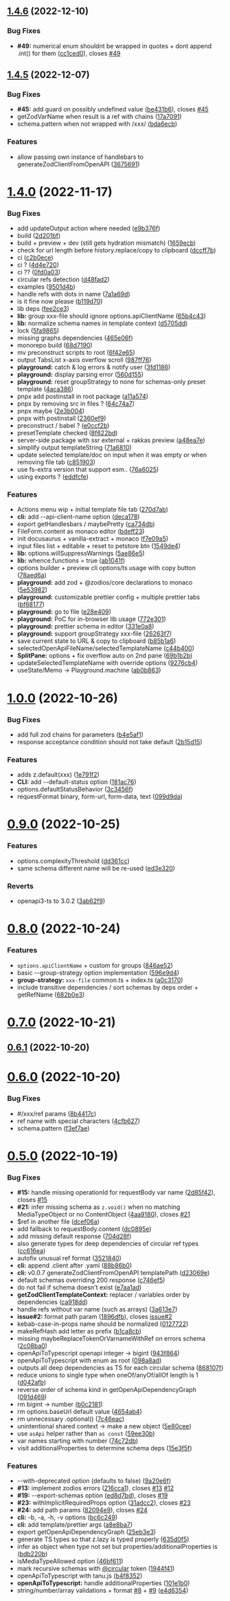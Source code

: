 ## [1.4.6](https://github.com/astahmer/openapi-zod-client/compare/v1.4.5...v1.4.6) (2022-12-10)


### Bug Fixes

* **#49:** numerical enum shouldnt be wrapped in quotes + dont append .int() for them ([cc1ced0](https://github.com/astahmer/openapi-zod-client/commit/cc1ced0e587863d4adc742fcf74e59b6081d3673)), closes [#49](https://github.com/astahmer/openapi-zod-client/issues/49)



## [1.4.5](https://github.com/astahmer/openapi-zod-client/compare/v1.4.0...v1.4.5) (2022-12-07)


### Bug Fixes

* **#45:** add guard on possibly undefined value ([be431b6](https://github.com/astahmer/openapi-zod-client/commit/be431b6f45527a051a3cefaddb9be111fb762c7c)), closes [#45](https://github.com/astahmer/openapi-zod-client/issues/45)
* getZodVarName when result is a ref with chains ([17a7091](https://github.com/astahmer/openapi-zod-client/commit/17a7091842220091a11d3586cec92299a5d5fbcd))
* schema.pattern when not wrapped with /xxx/ ([bda6ecb](https://github.com/astahmer/openapi-zod-client/commit/bda6ecb0a03145d7641c0e41c8aee982461401bc))


### Features

* allow passing own instance of handlebars to generateZodClientFromOpenAPI ([3675691](https://github.com/astahmer/openapi-zod-client/commit/3675691cc7f3f5ac70299f6be1b60c8b7ba88598))



# [1.4.0](https://github.com/astahmer/openapi-zod-client/compare/v1.0.0...v1.4.0) (2022-11-17)


### Bug Fixes

* add updateOutput action where needed ([e9b376f](https://github.com/astahmer/openapi-zod-client/commit/e9b376fd416c7918e8ebd6c1fbd82e66f9ecae1a))
* build ([2d201bf](https://github.com/astahmer/openapi-zod-client/commit/2d201bf1d2e6f622b09282411cb9e3015e6ffd43))
* build + preview + dev (still gets hydration mismatch) ([1659ecb](https://github.com/astahmer/openapi-zod-client/commit/1659ecbc6d407a99f7e3f3171329ae3352656124))
* check for url length before history.replace/copy to clipboard ([dccff7b](https://github.com/astahmer/openapi-zod-client/commit/dccff7be18cce79d2dd7c5f5b15eebb07e41feb2))
* ci ([c2b0ece](https://github.com/astahmer/openapi-zod-client/commit/c2b0ecec82ac1c5c30cc3af35b66504c9c524f54))
* ci ? ([4d4e720](https://github.com/astahmer/openapi-zod-client/commit/4d4e72036ccdad97f9f7cec34193bef3abceb498))
* ci ?? ([0fd0a03](https://github.com/astahmer/openapi-zod-client/commit/0fd0a03c9fea4b3ec616d09513b9db88f746ea8f))
* circular refs detection ([d48fad2](https://github.com/astahmer/openapi-zod-client/commit/d48fad2cb80f0330f8f3d40cd6068498b6968bdb))
* examples ([9501d4b](https://github.com/astahmer/openapi-zod-client/commit/9501d4b90d40667f5bea395d96743e71b9e323d0))
* handle refs with dots in name ([7a1a69d](https://github.com/astahmer/openapi-zod-client/commit/7a1a69df8f077271537ad8c7e3b157b158e7907f))
* is it fine now please ([b119d70](https://github.com/astahmer/openapi-zod-client/commit/b119d7051cd46f8ffaf3e36cb0d5e1cfa675bfc9))
* lib deps ([fee2ce3](https://github.com/astahmer/openapi-zod-client/commit/fee2ce39e6b67c0b85a2a3e7118ce4b3535b0800))
* **lib:** group xxx-file should ignore options.apiClientName ([65b4c43](https://github.com/astahmer/openapi-zod-client/commit/65b4c432b2e17ef0021104d0ab05e0a9e3ff3078))
* **lib:** normalize schema names in template context ([d5705dd](https://github.com/astahmer/openapi-zod-client/commit/d5705ddf681c7a9e7962a73d323bcaa7361a59c8))
* lock ([5fa9865](https://github.com/astahmer/openapi-zod-client/commit/5fa9865123b6ea044014b358519e6d675097f788))
* missing graphs dependencies ([465e06f](https://github.com/astahmer/openapi-zod-client/commit/465e06f10c526cf6aadb8f2780adeac21a1329f1))
* monorepo build ([68d7190](https://github.com/astahmer/openapi-zod-client/commit/68d7190d180606688d1f281f001227ff7326d692))
* mv preconstruct scripts to root ([6f42e65](https://github.com/astahmer/openapi-zod-client/commit/6f42e6545021918f9bd2e418fb8d5880d806a979))
* output TabsList x-axis overflow scroll ([987ff76](https://github.com/astahmer/openapi-zod-client/commit/987ff76412681a7edd63a19cdbcd12f01e515b30))
* **playground:** catch & log errors & notify user ([3fd1186](https://github.com/astahmer/openapi-zod-client/commit/3fd1186815bfe3289b66ba8ff8aa9093638dfac4))
* **playground:** display parsing error ([560d155](https://github.com/astahmer/openapi-zod-client/commit/560d15548abd540c7a151f0cea75c62bc9201b85))
* **playground:** reset groupStrategy to none for schemas-only preset template ([4aca386](https://github.com/astahmer/openapi-zod-client/commit/4aca3867e524af20835f50408efd9251bae9120b))
* pnpx add postinstall in root package ([a11a574](https://github.com/astahmer/openapi-zod-client/commit/a11a57432dc9dd8966b4624b9bcb0982a610dbac))
* pnpx by removing src in files ? ([64c74a7](https://github.com/astahmer/openapi-zod-client/commit/64c74a7ab709e22963547f11970c4779e74c4fd0))
* pnpx maybe ([2e3b004](https://github.com/astahmer/openapi-zod-client/commit/2e3b0044a5a211dee00a8015258efc270f217c27))
* pnpx with postinstall ([2360ef9](https://github.com/astahmer/openapi-zod-client/commit/2360ef91020ef9ae53300402d489d566ac2acb12))
* preconstruct / babel ? ([e0ccf2b](https://github.com/astahmer/openapi-zod-client/commit/e0ccf2bf0b6bb58fd5a39d56c2b3adb976d6056d))
* presetTemplate checked ([8f622bd](https://github.com/astahmer/openapi-zod-client/commit/8f622bd64b98cd746a2923cdb7d80afe3a874f5c))
* server-side package with ssr external + rakkas preview ([a48ea7e](https://github.com/astahmer/openapi-zod-client/commit/a48ea7e8578d09ed25e1421a9bf5140bad04fb5a))
* simplify output templateString ([71a6810](https://github.com/astahmer/openapi-zod-client/commit/71a681082a8c10304695a2e5892fcd2db52953ff))
* update selected template/doc on input when it was empty or when removing file tab ([c851903](https://github.com/astahmer/openapi-zod-client/commit/c851903cb0789af8a0966627556b266cacf10454))
* use fs-extra version that support esm.. ([76a6025](https://github.com/astahmer/openapi-zod-client/commit/76a60253b471d8c7872c7927c3484920029facda))
* using exports ? ([eddfcfe](https://github.com/astahmer/openapi-zod-client/commit/eddfcfe03f46b23b718f48733a6fffb0e4d49396))


### Features

* Actions menu wip + initial template file tab ([270d7ab](https://github.com/astahmer/openapi-zod-client/commit/270d7ab5678a167dd01296009ef3d224772c325f))
* **cli:** add --api-client-name option ([deca178](https://github.com/astahmer/openapi-zod-client/commit/deca1781e988be5e05af71fd8b21b7822efc96c0))
* export getHandlesbars / maybePretty ([ca734db](https://github.com/astahmer/openapi-zod-client/commit/ca734db6e29b72886b98935cd39112969fae3c11))
* FileForm.content as monaco editor ([bdeff23](https://github.com/astahmer/openapi-zod-client/commit/bdeff23f424d6c4df9605ceec6248fe3a005a0f2))
* init docusaurus + vanilla-extract + monaco ([f7e09a5](https://github.com/astahmer/openapi-zod-client/commit/f7e09a5140f49650bce5e8032a54042d29763a2d))
* input files list + editable + reset to petstore btn ([1549de4](https://github.com/astahmer/openapi-zod-client/commit/1549de4f4ffa84fa1b1bf3a16a286af79b3ddb9f))
* **lib:** options.willSuppressWarnings ([5ae86e5](https://github.com/astahmer/openapi-zod-client/commit/5ae86e5fa80b62a755df64e5151af02303049f26))
* **lib:** whence.functions = true ([ab1041f](https://github.com/astahmer/openapi-zod-client/commit/ab1041f044d78222ed89791bdb79e5358d8540bc))
* options builder + preview cli options/ts usage with copy button ([78aed6a](https://github.com/astahmer/openapi-zod-client/commit/78aed6a7903d9b62aeead2112adf7d8cbeabf1f5))
* **playground:** add zod + @zodios/core declarations to monaco ([5e53982](https://github.com/astahmer/openapi-zod-client/commit/5e53982272dbbb3fece0bd68f312917f262cf62c))
* **playground:** customizable prettier config + multiple prettier tabs ([bf68177](https://github.com/astahmer/openapi-zod-client/commit/bf681773fd2c188564f0b3fb4911b6936684ebaa))
* **playground:** go to file ([e28e409](https://github.com/astahmer/openapi-zod-client/commit/e28e40964b3efc504151a305f02754a22a6b2928))
* **playground:** PoC for in-browser lib usage ([772e301](https://github.com/astahmer/openapi-zod-client/commit/772e3013e7d09dd86933cbe3723500f0fd6ce799))
* **playground:** prettier schema in editor ([331e0a8](https://github.com/astahmer/openapi-zod-client/commit/331e0a801e8d296314dc426c0b49c6e89559eee7))
* **playground:** support groupStrategy xxx-file ([26263f7](https://github.com/astahmer/openapi-zod-client/commit/26263f78cd3db62ba5923c67a588f80a28e99ddb))
* save current state to URL & copy to clipboard ([b85b1a6](https://github.com/astahmer/openapi-zod-client/commit/b85b1a647bf1885df32dca516e31257749985380))
* selectedOpenApiFileName/selectedTemplateName ([c44b400](https://github.com/astahmer/openapi-zod-client/commit/c44b4008445e2fa4c907883cd114ee25491f490f))
* **SplitPane:** options + fix overflow auto on 2nd pane ([69b1b2b](https://github.com/astahmer/openapi-zod-client/commit/69b1b2b86dd66eb1ca495a0edd03390a6b89f016))
* updateSelectedTemplateName with override options ([9276cb4](https://github.com/astahmer/openapi-zod-client/commit/9276cb425e7885410146f9c12d42195e8a58b7d6))
* useState/Memo -> Playground.machine ([ab0b863](https://github.com/astahmer/openapi-zod-client/commit/ab0b8632ecd724e32272c059266f81188b98e671))



# [1.0.0](https://github.com/astahmer/openapi-zod-client/compare/v0.9.0...v1.0.0) (2022-10-26)


### Bug Fixes

* add full zod chains for parameters ([b4e5af1](https://github.com/astahmer/openapi-zod-client/commit/b4e5af17c67e3a4d4a04f96dec6145cd4ee3e7cb))
* response acceptance condition should not take default ([2b15d15](https://github.com/astahmer/openapi-zod-client/commit/2b15d151d960fce8aa00d6f5ca71fd09611259cf))


### Features

* adds z.default(xxx) ([1e791f2](https://github.com/astahmer/openapi-zod-client/commit/1e791f22e53c09960e2b89ea06163b469f7098f1))
* **CLI:** add --default-status option ([181ac76](https://github.com/astahmer/openapi-zod-client/commit/181ac765e73739a933842e6191ca43db7e9f1a04))
* options.defaultStatusBehavior ([3c3456f](https://github.com/astahmer/openapi-zod-client/commit/3c3456fe7cbaf9df40a57983a8ae74a6f8935239))
* requestFormat binary, form-url, form-data, text ([099d9da](https://github.com/astahmer/openapi-zod-client/commit/099d9da53e9030324b11c3ebda32765f905e2332))



# [0.9.0](https://github.com/astahmer/openapi-zod-client/compare/v0.8.0...v0.9.0) (2022-10-25)


### Features

* options.complexityThreshold ([dd361cc](https://github.com/astahmer/openapi-zod-client/commit/dd361cc65f333fe75d6c8dbd1f6557e648723eec))
* same schema different name will be re-used ([ed3e320](https://github.com/astahmer/openapi-zod-client/commit/ed3e320f525f40ff7e1e7e9f5171e096ed145db5))


### Reverts

* openapi3-ts to 3.0.2 ([3ab62f9](https://github.com/astahmer/openapi-zod-client/commit/3ab62f95f3b6032ec021dddb53c6417f6f953aec))



# [0.8.0](https://github.com/astahmer/openapi-zod-client/compare/v0.7.0...v0.8.0) (2022-10-24)


### Features

* `options.apiClientName` + custom for groups ([846ae52](https://github.com/astahmer/openapi-zod-client/commit/846ae52c90c24c6eb52809d67f1eea12b1fbc571))
* basic --group-strategy option implementation ([596e9d4](https://github.com/astahmer/openapi-zod-client/commit/596e9d4ed22f6d2893854b9417b5334b7f413cd9))
* **group-strategy:** `xxx-file` common.ts + index.ts ([a0c3170](https://github.com/astahmer/openapi-zod-client/commit/a0c31704488dc421da7cef972852b2a763bcd750))
* include transitive dependencies / sort schemas by deps order + getRefName ([682b0e3](https://github.com/astahmer/openapi-zod-client/commit/682b0e3dd19021f2f0810bdc62d01785b949883e))



# [0.7.0](https://github.com/astahmer/openapi-zod-client/compare/v0.6.1...v0.7.0) (2022-10-21)



## [0.6.1](https://github.com/astahmer/openapi-zod-client/compare/v0.6.0...v0.6.1) (2022-10-20)



# [0.6.0](https://github.com/astahmer/openapi-zod-client/compare/v0.5.0...v0.6.0) (2022-10-20)


### Bug Fixes

* #/xxx/ref params ([8b4417c](https://github.com/astahmer/openapi-zod-client/commit/8b4417c2c21639c6fd69433e1d1dc0ab3aa5eafd))
* ref name with special characters ([4cfb627](https://github.com/astahmer/openapi-zod-client/commit/4cfb62748d848df9bd6612c8912fb9909e1338bd))
* schema.pattern ([f3ef7ae](https://github.com/astahmer/openapi-zod-client/commit/f3ef7aee77fb51516449365140f438f635901d4f))



# [0.5.0](https://github.com/astahmer/openapi-zod-client/compare/ca918dd95164b88277feb2e1c829da54f18f4fc9...v0.5.0) (2022-10-19)


### Bug Fixes

* **#15:** handle missing operationId for requestBody var name ([2d85f42](https://github.com/astahmer/openapi-zod-client/commit/2d85f42ad5e7aabd4b0b8f886493053c932c3f32)), closes [#15](https://github.com/astahmer/openapi-zod-client/issues/15)
* **#21:** infer missing schema as `z.void()` when no matching MediaTypeObject or no ContentObject ([4aa9180](https://github.com/astahmer/openapi-zod-client/commit/4aa9180dde23785680e258bd7d3b3f7da160403b)), closes [#21](https://github.com/astahmer/openapi-zod-client/issues/21)
* $ref in another file ([dcef06a](https://github.com/astahmer/openapi-zod-client/commit/dcef06ad74b462ece0f70d96dc4359e86b2cc4e9))
* add fallback to requestBody.content ([dc0895e](https://github.com/astahmer/openapi-zod-client/commit/dc0895e3adfc4708b3578fca0317d5fb87cfd5b2))
* add missing default response ([704d28f](https://github.com/astahmer/openapi-zod-client/commit/704d28f2f69a3c574f234d0e8b4f029e4d4ff414))
* also generate types for deep dependencies of circular ref types ([cc616ea](https://github.com/astahmer/openapi-zod-client/commit/cc616ea82a4cd169f6473a6fa77b24f02faa377e))
* autofix unusual ref format ([3521840](https://github.com/astahmer/openapi-zod-client/commit/3521840c4db27029a8583c0c363d9e9254dbe754))
* **cli:** append .client after .yaml ([88b86b0](https://github.com/astahmer/openapi-zod-client/commit/88b86b05570d5cdbaba48ce7d387befc444dde8a))
* **cli:** v0.0.7 generateZodClientFromOpenAPI templatePath ([d23069e](https://github.com/astahmer/openapi-zod-client/commit/d23069e505f5799c1aa09fcc5f4a6cedd31f5d9d))
* default schemas overriding 200 response ([c746ef5](https://github.com/astahmer/openapi-zod-client/commit/c746ef5566f5bf49ed8d1ae647b8a445aa6fc15c))
* do not fail if schema doesn't exist ([e7aa1ad](https://github.com/astahmer/openapi-zod-client/commit/e7aa1adb44f35756cd3ba2a61d8f01e224948e51))
* **getZodClientTemplateContext:** replacer / variables order by dependencies ([ca918dd](https://github.com/astahmer/openapi-zod-client/commit/ca918dd95164b88277feb2e1c829da54f18f4fc9))
* handle refs without var name (such as arrays) ([3a613e7](https://github.com/astahmer/openapi-zod-client/commit/3a613e7962cacbcc611ea6231d740aff2e99eae3))
* **issue#2:** format path param ([1896dfb](https://github.com/astahmer/openapi-zod-client/commit/1896dfba6c111efe485c8bd7bb9d6accbcd09b61)), closes [issue#2](https://github.com/issue/issues/2)
* kebab-case-in-props name should be normalized ([0127722](https://github.com/astahmer/openapi-zod-client/commit/0127722000950c8004536d36729ba0dd0767fdc6))
* makeRefHash add letter as prefix ([b1ca8cb](https://github.com/astahmer/openapi-zod-client/commit/b1ca8cb7eb3a0286021fc2278cfba77ec0e09e4f))
* missing maybeReplaceTokenOrVarnameWithRef on errors schema ([2c08ba0](https://github.com/astahmer/openapi-zod-client/commit/2c08ba0cc727ea8a93d5f54d1172608762eb0c09))
* openApiToTypescript openapi integer -> bigint ([943f864](https://github.com/astahmer/openapi-zod-client/commit/943f8648246edc1d729fe7fb00d54419c229d7f8))
* openApiToTypescript with enum as root ([098a8ad](https://github.com/astahmer/openapi-zod-client/commit/098a8ad60a12214c486cc9f0924001ac3cd545cb))
* outputs all deep dependencies as TS for each circular schema ([868107f](https://github.com/astahmer/openapi-zod-client/commit/868107f0c8784613d100fdf3830530fc977a5f13))
* reduce unions to single type when oneOf/anyOf/allOf length is 1 ([d042afb](https://github.com/astahmer/openapi-zod-client/commit/d042afb0027613cbd49dc9be7f717b46c675bdb2))
* reverse order of schema kind in getOpenApiDependencyGraph ([091d469](https://github.com/astahmer/openapi-zod-client/commit/091d46958e240ae8ed39ff5383fc13b7e4986cf1))
* rm bigint -> number ([b0c2181](https://github.com/astahmer/openapi-zod-client/commit/b0c2181455b45dbc7f100cc37efdb813c48133e9))
* rm options.baseUrl default value ([4654ab4](https://github.com/astahmer/openapi-zod-client/commit/4654ab487438047a6659ece7945e523c1878900b))
* rm unnecessary .optional() ([7c46eac](https://github.com/astahmer/openapi-zod-client/commit/7c46eacaa297f85f8374a34fd3ccffbaa9a47e8f))
* unintentional shared context -> make a new object ([5e80cee](https://github.com/astahmer/openapi-zod-client/commit/5e80cee0543f3d863aac655cc25c18f70ac91217))
* use `asApi` helper rather than `as const` ([59ee30b](https://github.com/astahmer/openapi-zod-client/commit/59ee30b101f23d3de5a2ab568525414823d1ca0d))
* var names starting with number ([74c72db](https://github.com/astahmer/openapi-zod-client/commit/74c72db3b7fb6f055854c3aa2c70928d7ab75b33))
* visit additionalProperties to determine schema deps ([15e3f5f](https://github.com/astahmer/openapi-zod-client/commit/15e3f5fc98f0061f153c883799526bc04a9ad9f8))


### Features

* --with-deprecated option (defaults to false) ([9a20e6f](https://github.com/astahmer/openapi-zod-client/commit/9a20e6fe47ca1dfb92646135a9a31d5bccc29660))
* **#13:** implement zodios errors ([216cca1](https://github.com/astahmer/openapi-zod-client/commit/216cca19b07fba2407c94e0a80da0cb8340c3403)), closes [#13](https://github.com/astahmer/openapi-zod-client/issues/13) [#12](https://github.com/astahmer/openapi-zod-client/issues/12)
* **#19:** --export-schemas option ([ed8d7bd](https://github.com/astahmer/openapi-zod-client/commit/ed8d7bd4bdd6357dcada8debcd44178b8f91af4c)), closes [#19](https://github.com/astahmer/openapi-zod-client/issues/19)
* **#23:** withImplicitRequiredProps option ([31adcc2](https://github.com/astahmer/openapi-zod-client/commit/31adcc2053539a8c936291e4b4c7906d7161c1a1)), closes [#23](https://github.com/astahmer/openapi-zod-client/issues/23)
* **#24:** add path params ([82094e9](https://github.com/astahmer/openapi-zod-client/commit/82094e9d0bd73f332d4e5cecffc852c4eaad99b4)), closes [#24](https://github.com/astahmer/openapi-zod-client/issues/24)
* **cli:** -b, -a, -h, -v options ([bc6c249](https://github.com/astahmer/openapi-zod-client/commit/bc6c2495e579a98cda9056ccb9e2e2297435778a))
* **cli:** add template/prettier args ([a8e8ba7](https://github.com/astahmer/openapi-zod-client/commit/a8e8ba7559904a93a604f680af7f6af99f01ff9a))
* export getOpenApiDependencyGraph ([25eb3e3](https://github.com/astahmer/openapi-zod-client/commit/25eb3e3f043075905e4f91a09b1a5d378c9d7aee))
* generate TS types so that z.lazy is typed properly ([635d0f5](https://github.com/astahmer/openapi-zod-client/commit/635d0f50d74bd634098c414ad096263a54e00d34))
* infer as object when type not set but properties/additionalProperties is ([bdb220b](https://github.com/astahmer/openapi-zod-client/commit/bdb220bee1a9f5706f0cbcf9051df3668676f80d))
* isMediaTypeAllowed option ([46bf611](https://github.com/astahmer/openapi-zod-client/commit/46bf6114ac918103fd082e37ff477aa0821bb3c7))
* mark recursive schemas with [@circular](https://github.com/circular) token ([1944f41](https://github.com/astahmer/openapi-zod-client/commit/1944f41e92649f8273b34abbfb39c07aef120c3f))
* openApiToTypescript with tanu.js ([b4f8352](https://github.com/astahmer/openapi-zod-client/commit/b4f835265257f2eea63ea2aaf8492e727b45833e))
* **openApiToTypescript:** handle additionalProperties ([101e1b0](https://github.com/astahmer/openapi-zod-client/commit/101e1b05310f3968f85b9bbe87459b024c96909b))
* string/number/array validations + format [#8](https://github.com/astahmer/openapi-zod-client/issues/8) + [#9](https://github.com/astahmer/openapi-zod-client/issues/9) ([e4d6354](https://github.com/astahmer/openapi-zod-client/commit/e4d6354cf3f63bd0e2f8a87181b05c610195073c))



